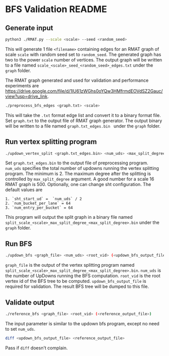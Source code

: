 # BFS Validation README

## Generate input

``` bash
python3 ./RMAT.py --scale <scale> --seed <random_seed> 
```

This will generate 1 file `<filename>` containing edges for an RMAT graph of scale `scale` with random seed set to `random_seed`.
The generated graph has two to the power `scale` number of vertices.
The output graph will be written to a file named `scale_<scale>_seed_<random_seed>_edges.txt` under the `graph` folder.

The RMAT graph generated and used for validation and performance experiments are https://drive.google.com/file/d/1lU61zWGhs0oYQw3HMfrmdEOVdSZ2Gauc/view?usp=drive_link. 

``` bash
./preprocess_bfs_edges <graph.txt> <scale>
```

This will take the `.txt` format edge list and convert it to a binary format file. 
Set `graph.txt` to the output file of RMAT graph generator.
The output binary will be written to a file named `graph.txt_edges.bin ` under the `graph` folder.

## Run vertex splitting program

``` bash
./updown_vertex_split <graph.txt_edges.bin> <num_uds> <max_split_degree> (<sht_start_ud> <num_bucket_per_lane> <num_entry_per_bucket>)
```

Set `graph.txt_edges.bin` to the output file of preprocessing program.
`num_uds` specifies the total number of updowns running the vertex splitting program. The minimum is 2.
The maximum degree after the splitting is controlled by `max_split_degree` argument. A good number for a scale 16 RMAT graph is 500.
Optionally, one can change sht configuration. The default values are 

    1. `sht_start_ud` =  `num_uds` / 2
    2. `num_bucket_per_lane` = 64
    3. `num_entry_per_bucket` = 64
This program will output the split graph in a binary file named `split_scale_<scale>_max_split_degree_<max_split_degree>.bin` under the `graph` folder.

## Run BFS

``` bash
./updown_bfs <graph_file> <num_uds> <root_vid> (<updown_bfs_output_file>)
```

`graph_file` is the output of the vertex splitting program named `split_scale_<scale>_max_split_degree_<max_split_degree>.bin`. 
`num_uds` is the number of UpDowns running the BFS computation.
`root_vid` is the root vertex id of the BFS tree to be computed.
`updown_bfs_output_file` is required for validation. The result BFS tree will be dumped to this file.

## Validate output

``` bash
./reference_bfs <graph_file> <root_vid> (<reference_output_file>)
```

The input parameter is similar to the updown bfs program, except no need to set `num_uds`.

``` bash
diff <updown_bfs_output_file> <reference_output_file>
```

Pass if `diff` doesn't complain. 